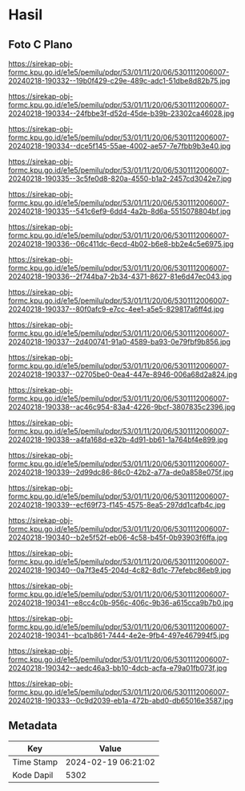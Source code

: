 # Hasil

## Foto C Plano

https://sirekap-obj-formc.kpu.go.id/e1e5/pemilu/pdpr/53/01/11/20/06/5301112006007-20240218-190332--19b0f429-c29e-489c-adc1-51dbe8d82b75.jpg

https://sirekap-obj-formc.kpu.go.id/e1e5/pemilu/pdpr/53/01/11/20/06/5301112006007-20240218-190334--24fbbe3f-d52d-45de-b39b-23302ca46028.jpg

https://sirekap-obj-formc.kpu.go.id/e1e5/pemilu/pdpr/53/01/11/20/06/5301112006007-20240218-190334--dce5f145-55ae-4002-ae57-7e7fbb9b3e40.jpg

https://sirekap-obj-formc.kpu.go.id/e1e5/pemilu/pdpr/53/01/11/20/06/5301112006007-20240218-190335--3c5fe0d8-820a-4550-b1a2-2457cd3042e7.jpg

https://sirekap-obj-formc.kpu.go.id/e1e5/pemilu/pdpr/53/01/11/20/06/5301112006007-20240218-190335--541c6ef9-6dd4-4a2b-8d6a-5515078804bf.jpg

https://sirekap-obj-formc.kpu.go.id/e1e5/pemilu/pdpr/53/01/11/20/06/5301112006007-20240218-190336--06c411dc-6ecd-4b02-b6e8-bb2e4c5e6975.jpg

https://sirekap-obj-formc.kpu.go.id/e1e5/pemilu/pdpr/53/01/11/20/06/5301112006007-20240218-190336--2f744ba7-2b34-4371-8627-81e6d47ec043.jpg

https://sirekap-obj-formc.kpu.go.id/e1e5/pemilu/pdpr/53/01/11/20/06/5301112006007-20240218-190337--80f0afc9-e7cc-4ee1-a5e5-829817a6ff4d.jpg

https://sirekap-obj-formc.kpu.go.id/e1e5/pemilu/pdpr/53/01/11/20/06/5301112006007-20240218-190337--2d400741-91a0-4589-ba93-0e79fbf9b856.jpg

https://sirekap-obj-formc.kpu.go.id/e1e5/pemilu/pdpr/53/01/11/20/06/5301112006007-20240218-190337--02705be0-0ea4-447e-8946-006a68d2a824.jpg

https://sirekap-obj-formc.kpu.go.id/e1e5/pemilu/pdpr/53/01/11/20/06/5301112006007-20240218-190338--ac46c954-83a4-4226-9bcf-3807835c2396.jpg

https://sirekap-obj-formc.kpu.go.id/e1e5/pemilu/pdpr/53/01/11/20/06/5301112006007-20240218-190338--a4fa168d-e32b-4d91-bb61-1a764bf4e899.jpg

https://sirekap-obj-formc.kpu.go.id/e1e5/pemilu/pdpr/53/01/11/20/06/5301112006007-20240218-190339--2d99dc86-86c0-42b2-a77a-de0a858e075f.jpg

https://sirekap-obj-formc.kpu.go.id/e1e5/pemilu/pdpr/53/01/11/20/06/5301112006007-20240218-190339--ecf69f73-f145-4575-8ea5-297dd1cafb4c.jpg

https://sirekap-obj-formc.kpu.go.id/e1e5/pemilu/pdpr/53/01/11/20/06/5301112006007-20240218-190340--b2e5f52f-eb06-4c58-b45f-0b93903f6ffa.jpg

https://sirekap-obj-formc.kpu.go.id/e1e5/pemilu/pdpr/53/01/11/20/06/5301112006007-20240218-190340--0a7f3e45-204d-4c82-8d1c-77efebc86eb9.jpg

https://sirekap-obj-formc.kpu.go.id/e1e5/pemilu/pdpr/53/01/11/20/06/5301112006007-20240218-190341--e8cc4c0b-956c-406c-9b36-a615cca9b7b0.jpg

https://sirekap-obj-formc.kpu.go.id/e1e5/pemilu/pdpr/53/01/11/20/06/5301112006007-20240218-190341--bca1b861-7444-4e2e-9fb4-497e467994f5.jpg

https://sirekap-obj-formc.kpu.go.id/e1e5/pemilu/pdpr/53/01/11/20/06/5301112006007-20240218-190342--aedc46a3-bb10-4dcb-acfa-e79a01fb073f.jpg

https://sirekap-obj-formc.kpu.go.id/e1e5/pemilu/pdpr/53/01/11/20/06/5301112006007-20240218-190333--0c9d2039-eb1a-472b-abd0-db65016e3587.jpg


## Metadata

| Key        | Value               |
| ---------- | ------------------- |
| Time Stamp | 2024-02-19 06:21:02 |
| Kode Dapil | 5302                |



